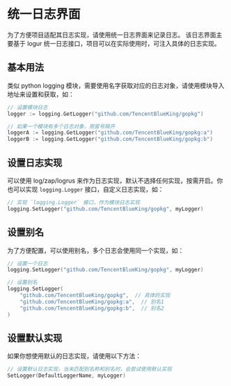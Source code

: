 # 统一日志界面
为了方便项目适配其日志实现，请使用统一日志界面来记录日志。
该日志界面主要基于 logur 统一日志接口，项目可以在实际使用时，可注入具体的日志实现。

## 基本用法
类似 python logging 模块，需要使用名字获取对应的日志对象，请使用模块导入地址来设置和获取，如：
```go
// 设置模块日志
logger := logging.GetLogger("github.com/TencentBlueKing/gopkg")

// 如果一个模块有多个日志对象，用冒号隔开
loggerA := logging.GetLogger("github.com/TencentBlueKing/gopkg:a")
loggerB := logging.GetLogger("github.com/TencentBlueKing/gopkg:b")
```

## 设置日志实现
可以使用 log/zap/logrus 来作为日志实现，默认不选择任何实现，按需开启。你也可以实现 `logging.Logger` 接口，自定义日志实现，如：
```go
// 实现 `logging.Logger` 接口，作为模块日志实现
logging.SetLogger("github.com/TencentBlueKing/gopkg", myLogger)
```

## 设置别名
为了方便配置，可以使用别名，多个日志会使用同一个实现，如：
```go
// 设置一个日志
logging.SetLogger("github.com/TencentBlueKing/gopkg", myLogger)

// 设置别名
logging.SetLogger(
    "github.com/TencentBlueKing/gopkg",  // 具体的实现
    "github.com/TencentBlueKing/gopkg:a",  // 别名1
    "github.com/TencentBlueKing/gopkg:b",  // 别名2
)
```

## 设置默认实现
如果你想使用默认的日志实现，请使用以下方法：
```go
// 设置默认日志实现，当未匹配到名称和别名时，会尝试使用默认实现
SetLogger(DefaultLoggerName, myLogger)
```